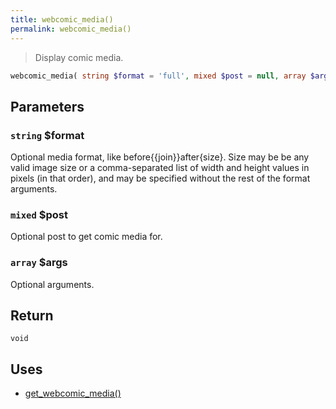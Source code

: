 ```yaml
---
title: webcomic_media()
permalink: webcomic_media()
---
```


> Display comic media.

```php
webcomic_media( string $format = 'full', mixed $post = null, array $args = [] ) : void
```

## Parameters

### `string` $format
Optional media format, like before{{join}}after{size}.
Size may be be any valid image size or a
comma-separated list of width and height values in
pixels (in that order), and may be specified without
the rest of the format arguments.

### `mixed` $post
Optional post to get comic media for.

### `array` $args
Optional arguments.

## Return

`void`

## Uses
- [get_webcomic_media()](get_webcomic_media())
